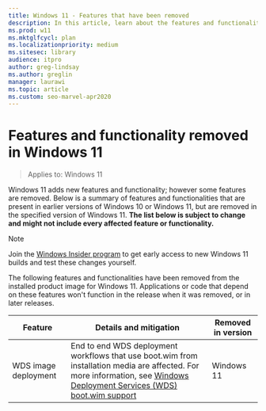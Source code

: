```yaml
---
title: Windows 11 - Features that have been removed
description: In this article, learn about the features and functionality that has been removed or replaced in Windows 11.
ms.prod: w11
ms.mktglfcycl: plan
ms.localizationpriority: medium
ms.sitesec: library
audience: itpro
author: greg-lindsay
ms.author: greglin
manager: laurawi
ms.topic: article
ms.custom: seo-marvel-apr2020
---
```


# Features and functionality removed in Windows 11

> Applies to: Windows 11

Windows 11 adds new features and functionality; however some features are removed. Below is a summary of features and functionalities that are present in earlier versions of Windows 10 or Windows 11, but are removed in the specified version of Windows 11. **The list below is subject to change and might not include every affected feature or functionality.** 

> [!NOTE]
> Join the [Windows Insider program](https://insider.windows.com) to get early access to new Windows 11 builds and test these changes yourself.

The following features and functionalities have been removed from the installed product image for Windows 11. Applications or code that depend on these features won't function in the release when it was removed, or in later releases.

|Feature    |  Details and mitigation  | Removed in version |
| ----------- | --------------------- | ------ |
| WDS image deployment | End to end WDS deployment workflows that use boot.wim from installation media are affected. For more information, see [Windows Deployment Services (WDS) boot.wim support](..\wds-boot-support.md) | Windows 11 |

